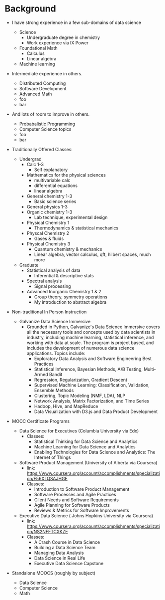 # Background
- I have strong experience in a few sub-domains of data science
  - Science
    - Undergraduate degree in chemistry
    - Work experience via IX Power
  - Foundational Math
    - Calculus
    - Linear algebra 
  - Machine learning
  
- Intermediate experience in others.
  - Distributed Computing
  - Software Development
  - Advanced Math
  - foo
  - bar
  
- And lots of room to improve in others.
  - Probabalistic Programming
  - Computer Science topics
  - foo
  - bar

- Traditionally Offered Classes:
  - Undergrad
    - Calc 1-3 
      - Self explanatory
    - Mathematics for the physical sciences
      - multivariable calc
      - differential equations
      - linear algebra
    - General chemistry 1-3
      - Basic science series
    - General physics 1-3
    - Organic chemistry 1-3
      - Lab technique, experimental design
    - Physical Chemistry 1
      - Thermodynamics & statistical mechanics
    - Physcal Chemistry 2
      - Gases & fluids
    - Physical Chemistry 3
      - Quantum chemistry & mechanics
      - Linear algebra, vector calculus, qft, hilbert spaces, much more
  - Graduate
    - Statistical analysis of data
      - Inferential & descriptive stats
    - Spectral analysis
      - Signal processing
    - Advanced Inorganic Chemistry 1 & 2
      - Group theory, symmetry operations
      - My introduction to abstract algebra
      
- Non-traditional In Person Instruction
  - Galvanize Data Science Immersive
    - Grounded in Python, Galvanize's Data Science Immersive covers all the necessary tools and 
      concepts used by data scientists in industry, including machine learning, statistical inference, 
      and working with data at scale. The program is project based, and includes the development of 
      numerous data science applications. Topics include:
      - Exploratory Data Analysis and Software Engineering Best Practices
      - Statistical Inference, Bayesian Methods, A/B Testing, Multi-Armed Bandit
      - Regression, Regularization, Gradient Descent
      - Supervised Machine Learning: Classification, Validation, Ensemble Methods
      - Clustering, Topic Modeling (NMF, LDA), NLP
      - Network Analysis, Matrix Factorization, and Time Series
      - Hadoop, Hive, and MapReduce
      - Data Visualization with D3.js and Data Product Development
  
- MOOC Certificate Programs
  - Data Science for Executives (Columbia University via Edx)
    - Classes:
      - Statistical Thinking for Data Science and Analytics
      - Machine Learning for Data Science and Analytics
      - Enabling Technologies for Data Science and Analytics: The Internet of Things
  - Software Product Management (University of Alberta via Coursera)
    - link: https://www.coursera.org/account/accomplishments/specialization/F56XLQSAJHGE
    - Classes:
      - Introduction to Software Product Management
      - Software Processes and Agile Practices
      - Client Needs and Software Requirements
      - Agile Planning for Software Products
      - Reviews & Metrics for Software Improvements
  - Executive Data Science ( Johns Hopkins University via Coursera)
    - link: https://www.coursera.org/account/accomplishments/specialization/NS2NFFTCXKZE
    - Classes:
      - A Crash Course in Data Science
      - Building a Data Science Team
      - Managing Data Analysis
      - Data Science in Real Life
      - Executive Data Science Capstone

- Standalone MOOCS (roughly by subject)
  - Data Science
  - Computer Science
  - Math
